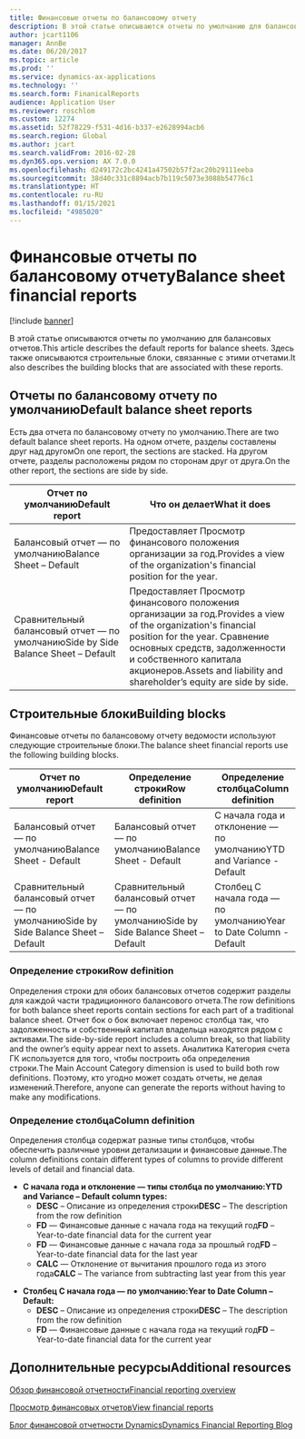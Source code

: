 ```yaml
---
title: Финансовые отчеты по балансовому отчету
description: В этой статье описываются отчеты по умолчанию для балансовых отчетов. Здесь также описываются строительные блоки, связанные с этими отчетами.
author: jcart1106
manager: AnnBe
ms.date: 06/20/2017
ms.topic: article
ms.prod: ''
ms.service: dynamics-ax-applications
ms.technology: ''
ms.search.form: FinanicalReports
audience: Application User
ms.reviewer: roschlom
ms.custom: 12274
ms.assetid: 52f78229-f531-4d16-b337-e2628994acb6
ms.search.region: Global
ms.author: jcart
ms.search.validFrom: 2016-02-28
ms.dyn365.ops.version: AX 7.0.0
ms.openlocfilehash: d249172c2bc4241a47502b57f2ac20b29111eeba
ms.sourcegitcommit: 38d40c331c8894acb7b119c5073e3088b54776c1
ms.translationtype: HT
ms.contentlocale: ru-RU
ms.lasthandoff: 01/15/2021
ms.locfileid: "4985020"
---
```

# <a name="balance-sheet-financial-reports"></a><span data-ttu-id="adc9a-104">Финансовые отчеты по балансовому отчету</span><span class="sxs-lookup"><span data-stu-id="adc9a-104">Balance sheet financial reports</span></span>

[!include [banner](../includes/banner.md)]

<span data-ttu-id="adc9a-105">В этой статье описываются отчеты по умолчанию для балансовых отчетов.</span><span class="sxs-lookup"><span data-stu-id="adc9a-105">This article describes the default reports for balance sheets.</span></span> <span data-ttu-id="adc9a-106">Здесь также описываются строительные блоки, связанные с этими отчетами.</span><span class="sxs-lookup"><span data-stu-id="adc9a-106">It also describes the building blocks that are associated with these reports.</span></span> 

<a name="default-balance-sheet-reports"></a><span data-ttu-id="adc9a-107">Отчеты по балансовому отчету по умолчанию</span><span class="sxs-lookup"><span data-stu-id="adc9a-107">Default balance sheet reports</span></span>
-----------------------------

<span data-ttu-id="adc9a-108">Есть два отчета по балансовому отчету по умолчанию.</span><span class="sxs-lookup"><span data-stu-id="adc9a-108">There are two default balance sheet reports.</span></span> <span data-ttu-id="adc9a-109">На одном отчете, разделы составлены друг над другом</span><span class="sxs-lookup"><span data-stu-id="adc9a-109">On one report, the sections are stacked.</span></span> <span data-ttu-id="adc9a-110">На другом отчете, разделы расположены рядом по сторонам друг от друга.</span><span class="sxs-lookup"><span data-stu-id="adc9a-110">On the other report, the sections are side by side.</span></span>

| <span data-ttu-id="adc9a-111">Отчет по умолчанию</span><span class="sxs-lookup"><span data-stu-id="adc9a-111">Default report</span></span>                       | <span data-ttu-id="adc9a-112">Что он делает</span><span class="sxs-lookup"><span data-stu-id="adc9a-112">What it does</span></span>                                                                                                                           |
|--------------------------------------|----------------------------------------------------------------------------------------------------------------------------------------|
| <span data-ttu-id="adc9a-113">Балансовый отчет — по умолчанию</span><span class="sxs-lookup"><span data-stu-id="adc9a-113">Balance Sheet – Default</span></span>              | <span data-ttu-id="adc9a-114">Предоставляет Просмотр финансового положения организации за год.</span><span class="sxs-lookup"><span data-stu-id="adc9a-114">Provides a view of the organization's financial position for the year.</span></span>                                                                 |
| <span data-ttu-id="adc9a-115">Сравнительный балансовый отчет — по умолчанию</span><span class="sxs-lookup"><span data-stu-id="adc9a-115">Side by Side Balance Sheet – Default</span></span> | <span data-ttu-id="adc9a-116">Предоставляет Просмотр финансового положения организации за год.</span><span class="sxs-lookup"><span data-stu-id="adc9a-116">Provides a view of the organization's financial position for the year.</span></span> <span data-ttu-id="adc9a-117">Сравнение основных средств, задолженности и собственного капитала акционеров.</span><span class="sxs-lookup"><span data-stu-id="adc9a-117">Assets and liability and shareholder’s equity are side by side.</span></span> |

## <a name="building-blocks"></a><span data-ttu-id="adc9a-118">Строительные блоки</span><span class="sxs-lookup"><span data-stu-id="adc9a-118">Building blocks</span></span>
<span data-ttu-id="adc9a-119">Финансовые отчеты по балансовому отчету ведомости используют следующие строительные блоки.</span><span class="sxs-lookup"><span data-stu-id="adc9a-119">The balance sheet financial reports use the following building blocks.</span></span>

| <span data-ttu-id="adc9a-120">Отчет по умолчанию</span><span class="sxs-lookup"><span data-stu-id="adc9a-120">Default report</span></span>                       | <span data-ttu-id="adc9a-121">Определение строки</span><span class="sxs-lookup"><span data-stu-id="adc9a-121">Row definition</span></span>                       | <span data-ttu-id="adc9a-122">Определение столбца</span><span class="sxs-lookup"><span data-stu-id="adc9a-122">Column definition</span></span>             |
|--------------------------------------|--------------------------------------|-------------------------------|
| <span data-ttu-id="adc9a-123">Балансовый отчет — по умолчанию</span><span class="sxs-lookup"><span data-stu-id="adc9a-123">Balance Sheet - Default</span></span>              | <span data-ttu-id="adc9a-124">Балансовый отчет — по умолчанию</span><span class="sxs-lookup"><span data-stu-id="adc9a-124">Balance Sheet - Default</span></span>              | <span data-ttu-id="adc9a-125">С начала года и отклонение — по умолчанию</span><span class="sxs-lookup"><span data-stu-id="adc9a-125">YTD and Variance - Default</span></span>    |
| <span data-ttu-id="adc9a-126">Сравнительный балансовый отчет — по умолчанию</span><span class="sxs-lookup"><span data-stu-id="adc9a-126">Side by Side Balance Sheet – Default</span></span> | <span data-ttu-id="adc9a-127">Сравнительный балансовый отчет — по умолчанию</span><span class="sxs-lookup"><span data-stu-id="adc9a-127">Side by Side Balance Sheet – Default</span></span> | <span data-ttu-id="adc9a-128">Столбец С начала года — по умолчанию</span><span class="sxs-lookup"><span data-stu-id="adc9a-128">Year to Date Column - Default</span></span> |

### <a name="row-definition"></a><span data-ttu-id="adc9a-129">Определение строки</span><span class="sxs-lookup"><span data-stu-id="adc9a-129">Row definition</span></span>

<span data-ttu-id="adc9a-130">Определения строки для обоих балансовых отчетов содержит разделы для каждой части традиционного балансового отчета.</span><span class="sxs-lookup"><span data-stu-id="adc9a-130">The row definitions for both balance sheet reports contain sections for each part of a traditional balance sheet.</span></span> <span data-ttu-id="adc9a-131">Отчет бок о бок включает перенос столбца так, что задолженность и собственный капитал владельца находятся рядом с активами.</span><span class="sxs-lookup"><span data-stu-id="adc9a-131">The side-by-side report includes a column break, so that liability and the owner’s equity appear next to assets.</span></span> <span data-ttu-id="adc9a-132">Аналитика Категория счета ГК используется для того, чтобы построить оба определения строки.</span><span class="sxs-lookup"><span data-stu-id="adc9a-132">The Main Account Category dimension is used to build both row definitions.</span></span> <span data-ttu-id="adc9a-133">Поэтому, кто угодно может создать отчеты, не делая изменений.</span><span class="sxs-lookup"><span data-stu-id="adc9a-133">Therefore, anyone can generate the reports without having to make any modifications.</span></span>

### <a name="column-definition"></a><span data-ttu-id="adc9a-134">Определение столбца</span><span class="sxs-lookup"><span data-stu-id="adc9a-134">Column definition</span></span>

<span data-ttu-id="adc9a-135">Определения столбца содержат разные типы столбцов, чтобы обеспечить различные уровни детализации и финансовые данные.</span><span class="sxs-lookup"><span data-stu-id="adc9a-135">The column definitions contain different types of columns to provide different levels of detail and financial data.</span></span>

-   <span data-ttu-id="adc9a-136">**С начала года и отклонение — типы столбца по умолчанию:**</span><span class="sxs-lookup"><span data-stu-id="adc9a-136">**YTD and Variance – Default column types:**</span></span>
    -   <span data-ttu-id="adc9a-137">**DESC** – Описание из определения строки</span><span class="sxs-lookup"><span data-stu-id="adc9a-137">**DESC** – The description from the row definition</span></span>
    -   <span data-ttu-id="adc9a-138">**FD** — Финансовые данные с начала года на текущий год</span><span class="sxs-lookup"><span data-stu-id="adc9a-138">**FD** – Year-to-date financial data for the current year</span></span>
    -   <span data-ttu-id="adc9a-139">**FD** — Финансовые данные с начала года за прошлый год</span><span class="sxs-lookup"><span data-stu-id="adc9a-139">**FD** – Year-to-date financial data for the last year</span></span>
    -   <span data-ttu-id="adc9a-140">**CALC** — Отклонение от вычитания прошлого года из этого года</span><span class="sxs-lookup"><span data-stu-id="adc9a-140">**CALC** – The variance from subtracting last year from this year</span></span>

<!-- -->

-   <span data-ttu-id="adc9a-141">**Столбец С начала года — по умолчанию:**</span><span class="sxs-lookup"><span data-stu-id="adc9a-141">**Year to Date Column – Default:**</span></span>
    -   <span data-ttu-id="adc9a-142">**DESC** – Описание из определения строки</span><span class="sxs-lookup"><span data-stu-id="adc9a-142">**DESC** – The description from the row definition</span></span>
    -   <span data-ttu-id="adc9a-143">**FD** — Финансовые данные с начала года на текущий год</span><span class="sxs-lookup"><span data-stu-id="adc9a-143">**FD** – Year-to-date financial data for the current year</span></span>



<a name="additional-resources"></a><span data-ttu-id="adc9a-144">Дополнительные ресурсы</span><span class="sxs-lookup"><span data-stu-id="adc9a-144">Additional resources</span></span>
--------

[<span data-ttu-id="adc9a-145">Обзор финансовой отчетности</span><span class="sxs-lookup"><span data-stu-id="adc9a-145">Financial reporting overview</span></span>](financial-reporting-getting-started.md)

[<span data-ttu-id="adc9a-146">Просмотр финансовых отчетов</span><span class="sxs-lookup"><span data-stu-id="adc9a-146">View financial reports</span></span>](view-financial-reports.md)

[<span data-ttu-id="adc9a-147">Блог финансовой отчетности Dynamics</span><span class="sxs-lookup"><span data-stu-id="adc9a-147">Dynamics Financial Reporting Blog</span></span>](https://blogs.msdn.com/b/dynamics_financial_reporting/)



